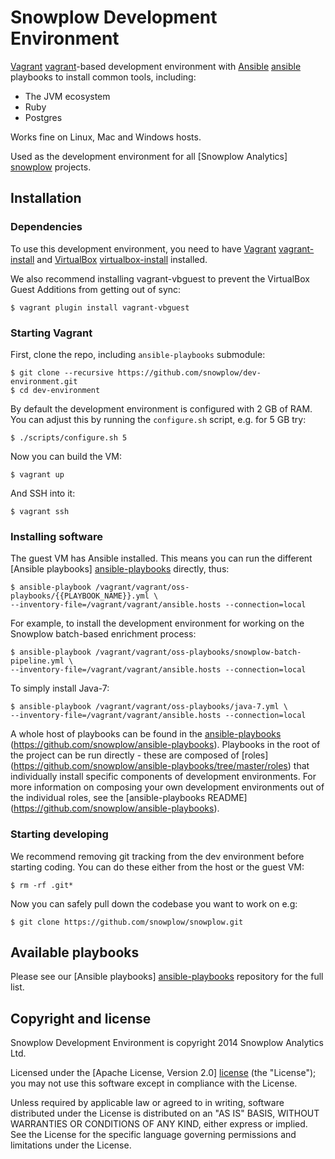 # Snowplow Development Environment

[Vagrant] [vagrant]-based development environment with [Ansible] [ansible] playbooks to install common tools, including:

* The JVM ecosystem
* Ruby
* Postgres

Works fine on Linux, Mac and Windows hosts.

Used as the development environment for all [Snowplow Analytics] [snowplow] projects.

## Installation

### Dependencies

To use this development environment, you need to have [Vagrant] [vagrant-install] and [VirtualBox] [virtualbox-install] installed.

We also recommend installing vagrant-vbguest to prevent the VirtualBox Guest Additions from getting out of sync:

	$ vagrant plugin install vagrant-vbguest

### Starting Vagrant

First, clone the repo, including `ansible-playbooks` submodule:

	$ git clone --recursive https://github.com/snowplow/dev-environment.git
	$ cd dev-environment

By default the development environment is configured with 2 GB of RAM. You can adjust this by running the `configure.sh` script, e.g. for 5 GB try:

	$ ./scripts/configure.sh 5

Now you can build the VM:

	$ vagrant up

And SSH into it:

	$ vagrant ssh

### Installing software

The guest VM has Ansible installed. This means you can run the different [Ansible playbooks] [ansible-playbooks] directly, thus:

```
$ ansible-playbook /vagrant/vagrant/oss-playbooks/{{PLAYBOOK_NAME}}.yml \
--inventory-file=/vagrant/vagrant/ansible.hosts --connection=local
```

For example, to install the development environment for working on the Snowplow batch-based enrichment process:

```
$ ansible-playbook /vagrant/vagrant/oss-playbooks/snowplow-batch-pipeline.yml \
--inventory-file=/vagrant/vagrant/ansible.hosts --connection=local

```

To simply install Java-7:

```
$ ansible-playbook /vagrant/vagrant/oss-playbooks/java-7.yml \
--inventory-file=/vagrant/vagrant/ansible.hosts --connection=local
```

A whole host of playbooks can be found in the [ansible-playbooks] (https://github.com/snowplow/ansible-playbooks). Playbooks in the root of the project can be run directly - these are composed of [roles] (https://github.com/snowplow/ansible-playbooks/tree/master/roles) that individually install specific components of development environments. For more information on composing your own development environments out of the individual roles, see the [ansible-playbooks README] (https://github.com/snowplow/ansible-playbooks).

### Starting developing

We recommend removing git tracking from the dev environment before starting coding. You can do these either from the host or the guest VM:

    $ rm -rf .git*

Now you can safely pull down the codebase you want to work on e.g:

    $ git clone https://github.com/snowplow/snowplow.git

## Available playbooks

Please see our [Ansible playbooks] [ansible-playbooks] repository for the full list.

## Copyright and license

Snowplow Development Environment is copyright 2014 Snowplow Analytics Ltd.

Licensed under the [Apache License, Version 2.0] [license] (the "License");
you may not use this software except in compliance with the License.

Unless required by applicable law or agreed to in writing, software
distributed under the License is distributed on an "AS IS" BASIS,
WITHOUT WARRANTIES OR CONDITIONS OF ANY KIND, either express or implied.
See the License for the specific language governing permissions and
limitations under the License.

[vagrant]: http://vagrantup.com
[vagrant-install]: http://docs.vagrantup.com/v2/installation/index.html
[virtualbox]: https://www.virtualbox.org
[virtualbox-install]: https://www.virtualbox.org/wiki/Downloads
[ansible]: http://www.ansibleworks.com/

[snowplow]: http://snowplowanalytics.com

[ansible-playbooks]: https://github.com/snowplow/ansible-playbooks

[license]: http://www.apache.org/licenses/LICENSE-2.0
